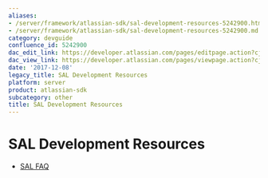 ```yaml
---
aliases:
- /server/framework/atlassian-sdk/sal-development-resources-5242900.html
- /server/framework/atlassian-sdk/sal-development-resources-5242900.md
category: devguide
confluence_id: 5242900
dac_edit_link: https://developer.atlassian.com/pages/editpage.action?cjm=wozere&pageId=5242900
dac_view_link: https://developer.atlassian.com/pages/viewpage.action?cjm=wozere&pageId=5242900
date: '2017-12-08'
legacy_title: SAL Development Resources
platform: server
product: atlassian-sdk
subcategory: other
title: SAL Development Resources
---
```

# SAL Development Resources

-   [SAL FAQ](/server/framework/atlassian-sdk/sal-faq)




















































































































